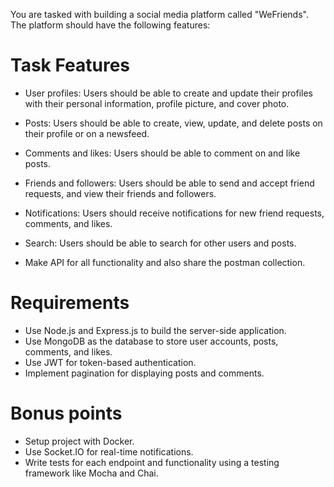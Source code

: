 You are tasked with building a social media platform called "WeFriends". The platform should have the following features:

# Task Features
- User profiles: Users should be able to create and update their profiles with their personal information, profile picture, and cover photo.

- Posts: Users should be able to create, view, update, and delete posts on their profile or on a newsfeed.

- Comments and likes: Users should be able to comment on and like posts.

- Friends and followers: Users should be able to send and accept friend requests, and view their friends and followers.

- Notifications: Users should receive notifications for new friend requests, comments, and likes.
- Search: Users should be able to search for other users and posts.

- Make API for all functionality and also share the postman collection.

# Requirements
- Use Node.js and Express.js to build the server-side application.
- Use MongoDB as the database to store user accounts, posts, comments, and likes.
- Use JWT for token-based authentication.
- Implement pagination for displaying posts and comments.

# Bonus points
- Setup project with Docker.
- Use Socket.IO for real-time notifications.
- Write tests for each endpoint and functionality using a testing framework like Mocha and Chai.